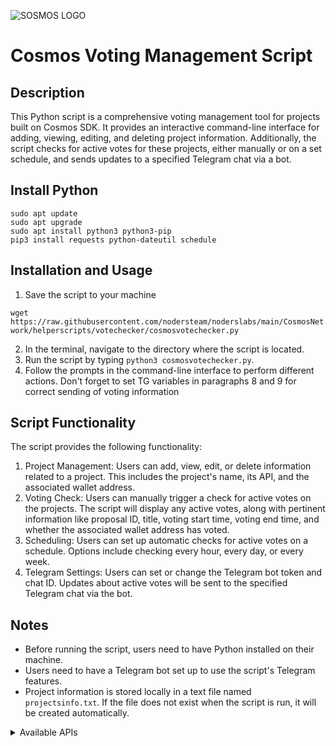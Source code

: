 ![SOSMOS LOGO](https://github.com/nodersteam/picture/blob/main/%D0%A1%D0%BD%D0%B8%D0%BC%D0%BE%D0%BA%20%D1%8D%D0%BA%D1%80%D0%B0%D0%BD%D0%B0%202023-07-19%20105624.png?raw=true)

# Cosmos Voting Management Script

## Description
This Python script is a comprehensive voting management tool for projects built on Cosmos SDK. It provides an interactive command-line interface for adding, viewing, editing, and deleting project information. Additionally, the script checks for active votes for these projects, either manually or on a set schedule, and sends updates to a specified Telegram chat via a bot.

## Install Python
```
sudo apt update
sudo apt upgrade
sudo apt install python3 python3-pip
pip3 install requests python-dateutil schedule
```

## Installation and Usage
1. Save the script to your machine

`wget https://raw.githubusercontent.com/nodersteam/noderslabs/main/CosmosNetwork/helperscripts/votechecker/cosmosvotechecker.py`

2. In the terminal, navigate to the directory where the script is located.
3. Run the script by typing `python3 cosmosvotechecker.py`.
4. Follow the prompts in the command-line interface to perform different actions. Don't forget to set TG variables in paragraphs 8 and 9 for correct sending of voting information

## Script Functionality
The script provides the following functionality:

1. Project Management: Users can add, view, edit, or delete information related to a project. This includes the project's name, its API, and the associated wallet address.
2. Voting Check: Users can manually trigger a check for active votes on the projects. The script will display any active votes, along with pertinent information like proposal ID, title, voting start time, voting end time, and whether the associated wallet address has voted.
3. Scheduling: Users can set up automatic checks for active votes on a schedule. Options include checking every hour, every day, or every week.
4. Telegram Settings: Users can set or change the Telegram bot token and chat ID. Updates about active votes will be sent to the specified Telegram chat via the bot.

## Notes
- Before running the script, users need to have Python installed on their machine.
- Users need to have a Telegram bot set up to use the script's Telegram features.
- Project information is stored locally in a text file named `projectsinfo.txt`. If the file does not exist when the script is run, it will be created automatically.

<details>
  <summary> Available APIs </summary>
  
  Here is the list of APIs categorized by their respective projects:

1. Osmosis Mainnet: [API](https://osmosis-api.polkachu.com)
2. CosmosHub Mainnet: [API](https://lcd-cosmoshub.whispernode.com:443)
3. Desmos Mainnet: [API](https://desmos-api.panthea.eu/)
4. Stride Mainnet: [API](https://stride-api.polkachu.com)
5. Rebus Mainnet: [API](https://api.mainnet.rebus.money:1317)
6. Quicksilver Mainnet: [API](https://api.quicksilver.stake-take.com)
7. BitSong Mainnet: [API](https://api-bitsong-ia.cosmosia.notional.ventures)
8. Aura Mainnet: [API](https://lcd.aura.network)
9. BeeZee Mainnet: [API](https://rest.getbze.com)
10. Dig Mainnet: [API](https://api-1-dig.notional.ventures)
11. Empower Mainnet: [API](https://empower-api.polkachu.com)
12. HAQQ Mainnet: [API](https://m-s1-sdk.haqq.sh)
13. Gitopia Mainnet: [API](https://gitopia-api.polkachu.com)
14. GenesisL1 Mainnet: [API](https://api.genesisl1.org)
15. HumansAI Mainnet: [API](https://api.humans-mainnet.stake-take.com)
16. Jackal Mainnet: [API](https://api.jackalprotocol.com)
17. KiChain Mainnet: [API](https://ki.api.ping.pub)
18. Lambda Mainnet: [API](https://lambda-api.jambulmerah.dev)
19. MEME Mainnet: [API](https://api-meme-1.meme.sx)
20. Uptick Mainnet: [API](https://api.uptick.nodestake.top)
21. ARKH Mainnet: [API](https://api.arkh.nodestake.top)
22. Realio Mainnet: [API](https://rest.cosmos.directory/realio)
23. ZetaChain Testnet: [API](https://zetachain-athens.blockpi.network/lcd/v1/public)
24. OKP4 Testnet: [API](https://api-t.okp4.nodestake.top)
25. CrowdControl Testnet: [API](https://crowd-api.theamsolutions.info)
26. Andromeda Testnet: [API](https://andromeda-testnet.api.kjnodes.com)
27. DeFund Testnet: [API](https://api-t.defund.nodestake.top)
28. Source Testnet: [API](https://api-t.source.nodestake.top)
29. Androma Testnet: [API](https://androma-testnet-api.polkachu.com)
30. Dymension Testnet: [API](https://api-t.dymension.nodestake.top)
31. Lava Testnet: [API](https://api-t.lava.nodestake.top)
32. Noria Testnet: [API](https://archive-lcd.noria.nextnet.zone)
33. Babylone Testnet: [API](https://babylon-testnet.nodejumper.io:1317)
    

  
</details>
